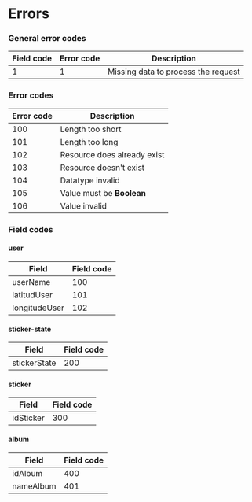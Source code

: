 # Errors

### General error codes
|Field code|Error code|Description|
|---|---|---|
|1|1|Missing data to process the request|

### Error codes
|Error code|Description|
|---|---|
|100|Length too short|
|101|Length too long|
|102|Resource does already exist|
|103|Resource doesn't exist|
|104|Datatype invalid|
|105|Value must be **Boolean**|
|106|Value invalid|

### Field codes
#### user
|Field|Field code|
|---|---|
|userName|100|
|latitudUser|101|
|longitudeUser|102|

#### sticker-state
|Field|Field code|
|---|---|
|stickerState|200|

#### sticker
|Field|Field code|
|---|---|
|idSticker|300|

#### album
|Field|Field code|
|---|---|
|idAlbum|400|
|nameAlbum|401|
